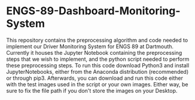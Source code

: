 # ENGS-89-Dashboard-Monitoring-System
This repository contains the preprocessing algorithm and code needed to implement our Driver Monitoring System for ENGS 89 at Dartmouth.
Currently it houses the Jupyter Notebook containing the preprocessing steps that we wish to implement, and the python script needed to perform these preprocessing steps.
To run this code download Python3 and install JupyterNotebooks, either from the Anaconda distribution (recommended) or through pip3. Afterwards, you can download and run this code either with the test images used in the script or your own images. Either way, be sure to fix the file path if you don't store the images on your Desktop.
